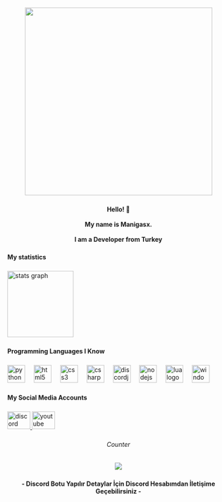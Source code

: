 
<div align="left">
</div>

###

<div align="center">
  <img height="425" src="https://static.wixstatic.com/media/53fad0_ce0704caa0174d6aa9b2b8101a62fa77~mv2.gif"  />
</div>

###

<h4 align="center">Hello! 👋<br><br>My name is Manigasx.<br><br>I am a Developer from Turkey</h4>

###

<h4 align="left">My statistics</h4>

###

<div align="left">
  <img src="https://github-readme-stats.vercel.app/api?username=manigasx&hide_title=false&hide_rank=false&show_icons=true&include_all_commits=true&count_private=true&disable_animations=false&theme=dracula&locale=en&hide_border=false&order=1" height="150" alt="stats graph"  />
</div>

###

<h4 align="left">Programming Languages ​​I Know</h4>

###

<div align="left">
  <img src="https://cdn.jsdelivr.net/gh/devicons/devicon/icons/python/python-original.svg" height="40" alt="python logo"  />
  <img width="12" />
  <img src="https://cdn.jsdelivr.net/gh/devicons/devicon/icons/html5/html5-original.svg" height="40" alt="html5 logo"  />
  <img width="12" />
  <img src="https://cdn.jsdelivr.net/gh/devicons/devicon/icons/css3/css3-original.svg" height="40" alt="css3 logo"  />
  <img width="12" />
  <img src="https://cdn.jsdelivr.net/gh/devicons/devicon/icons/csharp/csharp-original.svg" height="40" alt="csharp logo"  />
  <img width="12" />
  <img src="https://cdn.jsdelivr.net/gh/devicons/devicon/icons/discordjs/discordjs-original.svg" height="40" alt="discordjs logo"  />
  <img width="12" />
  <img src="https://cdn.jsdelivr.net/gh/devicons/devicon/icons/nodejs/nodejs-original.svg" height="40" alt="nodejs logo"  />
  <img width="12" />
  <img src="https://cdn.jsdelivr.net/gh/devicons/devicon/icons/lua/lua-original.svg" height="40" alt="lua logo"  />
  <img width="12" />
  <img src="https://cdn.jsdelivr.net/gh/devicons/devicon/icons/windows8/windows8-original.svg" height="40" alt="windows8 logo"  />
</div>

###

<h4 align="left">My Social Media Accounts</h4>

###

<div align="left">
  <a href="https://discord.com/users/1157438837732163625" target="_blank">
    <img src="https://raw.githubusercontent.com/maurodesouza/profile-readme-generator/master/src/assets/icons/social/discord/default.svg" width="52" height="40" alt="discord logo"  />
  </a>
  <a href="https://www.youtube.com/@mani.gas47" target="_blank">
    <img src="https://raw.githubusercontent.com/maurodesouza/profile-readme-generator/master/src/assets/icons/social/youtube/default.svg" width="52" height="40" alt="youtube logo"  />
  </a>
</div>

###

<h6 align="center">Counter</h6>

###

<div align="center">
  <img src="https://profile-counter.glitch.me/manigasx/count.svg?"  />
</div>

###

<h4 align="center">- Discord Botu Yapılır Detaylar İçin Discord Hesabımdan İletişime Geçebilirsiniz -</h4>
